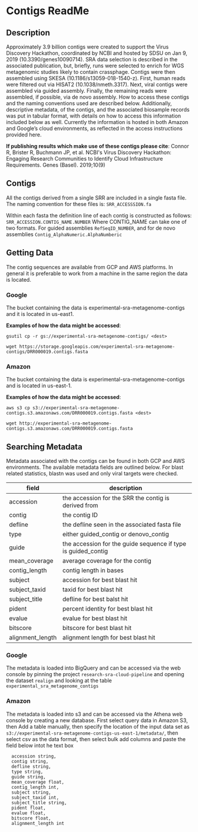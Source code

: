 # Contigs ReadMe

## Description 

  Approximately 3.9 billion contigs were created to support the Virus Discovery Hackathon, coordinated by NCBI and hosted by SDSU on Jan 9, 2019 (10.3390/genes10090714). SRA data selection is described in the associated publication, but, briefly, runs were selected to enrich for WGS metagenomic studies likely to contain crassphage. Contigs were then assembled using SKESA (10.1186/s13059-018-1540-z). First, human reads were filtered out via HISAT2 (10.1038/nmeth.3317). Next, viral contigs were assembled via guided assembly. Finally, the remaining reads were assembled, if possible, via de novo assembly. How to access these contigs and the naming conventions used are described below. Additionally, descriptive metadata, of the contigs, and the associated biosample records was put in tabular format, with details on how to access this information included below as well. Currently the information is hosted in both Amazon and Google’s cloud environments, as reflected in the access instructions provided here.

**If publishing results which make use of these contigs please cite**: 
  Connor R, Brister R, Buchmann JP, et al. NCBI's Virus Discovery Hackathon: Engaging Research Communities to Identify Cloud Infrastructure Requirements. Genes (Basel). 2019;10(9)

## Contigs
	
  All the contigs derived from a single SRR are included in a single fasta file. The naming convention for these files is: `SRR_ACCESSSION.fa` 
  
  Within each fasta the definition line of each contig is constructed as follows: `SRR_ACCESSION.CONTIG_NAME.NUMBER` Where CONTIG_NAME can take one of two formats. For guided assemblies `RefSeqID_NUMBER`, and for de novo assemblies `Contig_AlphaNumeric.AlphaNumberic`

## Getting Data
	
  The contig sequences are available from GCP and AWS platforms. In general it is preferable to work from a machine in the same region the data is located.

### Google
	
  The bucket containing the data is experimental-sra-metagenome-contigs and it is located in us-east1.

**Examples of how the data might be accessed**:

`gsutil cp -r gs://experimental-sra-metagenome-contigs/ <dest>`

`wget https://storage.googleapis.com/experimental-sra-metagenome-contigs/DRR000019.contigs.fasta`

### Amazon

  The bucket containing the data is experimental-sra-metagenome-contigs and is located in us-east-1.

**Examples of how the data might be accessed**:
 
`aws s3 cp s3://experimental-sra-metagenome-contigs.s3.amazonaws.com/DRR000019.contigs.fasta <dest>`

`wget http://experimental-sra-metagenome-contigs.s3.amazonaws.com/DRR000019.contigs.fasta`

## Searching Metadata

Metadata associated with the contigs can be found in both GCP and AWS environments. The available metadata fields are outlined below. For blast related statistics, blastn was used and only viral targets were checked.

|field | description|
| ---- | ---- |
|accession | the accession for the SRR the contig is derived from|
|contig | the contig ID|
|defline | the defline seen in the associated fasta file|
|type | either guided_contig or denovo_contig|
|guide | the accession for the guide sequence if type is guided_contig|
|mean_coverage | average coverage for the contig|
|contig_length | contig length in bases|
|subject | accession for best blast hit|
|subject_taxid | taxid for best blast hit|
|subject_title | defline for best balst hit|
|pident | percent identity for best blast hit|
|evalue | evalue for best blast hit|
|bitscore | bitscore for best blast hit|
|alignment_length | alignment length for best blast hit|

### Google

  The metadata is loaded into BigQuery and can be accessed via the web console by pinning the project `research-sra-cloud-pipeline` and opening the dataset `realign` and looking at the table `experimental_sra_metagenome_contigs`

### Amazon

  The metadata is loaded into s3 and can be accessed via the Athena web console by creating a new database. First select query data in Amazon S3, then Add a table manually, then specify the location of the input data set as `s3://experimental-sra-metagenome-contigs-us-east-1/metadata/`, then select csv as the data format, then select bulk add columns and paste the field below intot he text box

```
  accession string,
  contig string,
  defline string,
  type string,
  guide string,
  mean_coverage float,
  contig_length int,
  subject string,
  subject_taxid int,
  subject_title string,
  pident float,
  evalue float,
  bitscore float,
  alignment_length int
```
